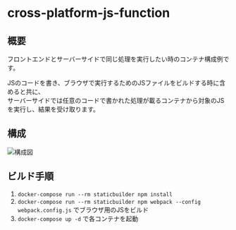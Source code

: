 # cross-platform-js-function

## 概要

フロントエンドとサーバーサイドで同じ処理を実行したい時のコンテナ構成例です。

JSのコードを書き、ブラウザで実行するためのJSファイルをビルドする時に含めると共に、  
サーバーサイドでは任意のコードで書かれた処理が載るコンテナから対象のJSを実行し、結果を受け取ります。

## 構成

![構成図]()

## ビルド手順

1. `docker-compose run --rm staticbuilder npm install`
2. `docker-compose run --rm staticbuilder npm webpack --config webpack.config.js` でブラウザ用のJSをビルド
3. `docker-compose up -d` で各コンテナを起動
